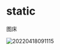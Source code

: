 # static

图床

![20220418091115](htttps://cdn.jsdelivr.net/gh/Wuzh994/static@main/images/20220418091115.png)
